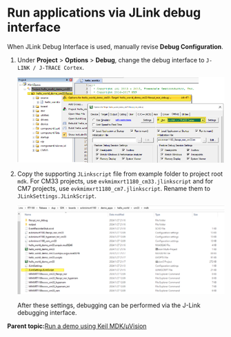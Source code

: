 # Run applications via JLink debug interface

When JLink Debug Interface is used, manually revise **Debug Configuration**.

1.  Under **Project** \> **Options** \> **Debug**, change the debug interface to `J-LINK / J-TRACE Cortex`.

    ![](../images/keil_run_applications_via_JLink_debug_interface.png " Change KEIL debugging interface")

2.  Copy the supporting `JLinkscript` file from example folder to project root `mdk`. For CM33 projects, use `evkmimxrt1180_cm33.jlinkscript` and for CM7 projects, use `evkmimxrt1180_cm7.jlinkscript`. Rename them to `JLinkSettings.JLinkScript`.

    ![](../images/keil_run_applications_via_JLink_debug_interface1.png "Rename supporting JLinkscript")

    After these settings, debugging can be performed via the J-Link debugging interface.


**Parent topic:**[Run a demo using Keil MDK/μVision](../topics/run_a_demo_using_keil_mdk_vision.md)

